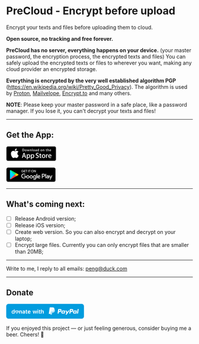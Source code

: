 # PreCloud - Encrypt before upload

Encrypt your texts and files before uploading them to cloud.

**Open source, no tracking and free forever.**

**PreCloud has no server, everything happens on your device.** (your master password, the encryption process, the encrypted texts and files)
You can safely upload the encrypted texts or files to wherever you want, making any cloud provider an encrypted storage.

**Everything is encrypted by the very well established algorithm PGP** (https://en.wikipedia.org/wiki/Pretty_Good_Privacy). The algorithm is used by [Proton](https://proton.me/), [Mailvelope](https://mailvelope.com/), [Encrypt.to](https://encrypt.to/) and many others.

**NOTE**: Please keep your master password in a safe place, like a password manager. If you lose it, you can't decrypt your texts and files!

---

## Get the App:

<a href="https://apps.apple.com/us/app/precloud/id1638793841" target="_blank"><img src="app-store.svg" height="40"></a> 

<a href="https://play.google.com/store/apps/details?id=com.precloud" target="_blank"><img src="play-store.svg" height="40"></a> 

---

## What's coming next:
- [ ] Release Android version;
- [ ] Release iOS version;
- [ ] Create web version. So you can also encrypt and decrypt on your laptop;
- [ ] Encrypt large files. Currently you can only encrypt files that are smaller than 20MB;

---

Write to me, I reply to all emails: peng@duck.com

---

## Donate
<a href="https://paypal.me/penghuili/" target="_blank"><img src="paypal.svg" height="40"></a> 

If you enjoyed this project — or just feeling generous, consider buying me a beer. Cheers! :beers: